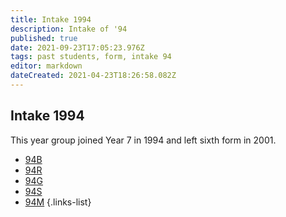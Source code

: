 ```yaml
---
title: Intake 1994
description: Intake of '94
published: true
date: 2021-09-23T17:05:23.976Z
tags: past students, form, intake 94
editor: markdown
dateCreated: 2021-04-23T18:26:58.082Z
---
```


## Intake 1994
This year group joined Year 7 in 1994 and left sixth form in 2001.
- [94B](/students/past/intake-94/b)
- [94R](/students/past/intake-94/r)
- [94G](/students/past/intake-94/g)
- [94S](/students/past/intake-94/s)
- [94M](/students/past/intake-94/m)
{.links-list}
